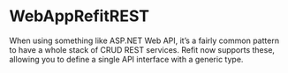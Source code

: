 # WebAppRefitREST
When using something like ASP.NET Web API, it’s a fairly common pattern to have a whole stack of CRUD REST services. Refit now supports these, allowing you to define a single API interface with a generic type.
